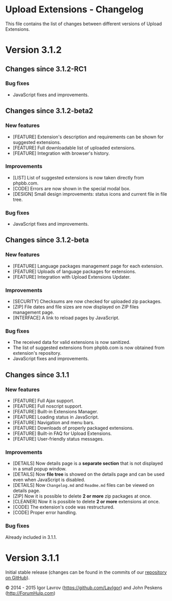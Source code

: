 Upload Extensions - Changelog
=============================
This file contains the list of changes between different versions of Upload Extensions.

# Version 3.1.2
## Changes since 3.1.2-RC1
### Bug fixes
* JavaScript fixes and improvements.

## Changes since 3.1.2-beta2
### New features
* [FEATURE] Extension's description and requirements can be shown for suggested extensions.
* [FEATURE] Full downloadable list of uploaded extensions.
* [FEATURE] Integration with browser's history.

### Improvements
* [LIST] List of suggested extensions is now taken directly from phpbb.com.
* [CODE] Errors are now shown in the special modal box.
* [DESIGN] Small design improvements: status icons and current file in file tree.

### Bug fixes
* JavaScript fixes and improvements.

## Changes since 3.1.2-beta
### New features
* [FEATURE] Language packages management page for each extension.
* [FEATURE] Uploads of language packages for extensions.
* [FEATURE] Integration with Upload Extensions Updater.

### Improvements
* [SECURITY] Checksums are now checked for uploaded zip packages.
* [ZIP] File dates and file sizes are now displayed on ZIP files management page.
* [INTERFACE] A link to reload pages by JavaScript.

### Bug fixes
* The received data for valid extensions is now sanitized.
* The list of suggested extensions from phpbb.com is now obtained from extension's repository.
* JavaScript fixes and improvements.

## Changes since 3.1.1
### New features
* [FEATURE] Full Ajax support.
* [FEATURE] Full noscript support.
* [FEATURE] Built-in Extensions Manager.
* [FEATURE] Loading status in JavaScript.
* [FEATURE] Navigation and menu bars.
* [FEATURE] Downloads of properly packaged extensions.
* [FEATURE] Built-in FAQ for Upload Extensions.
* [FEATURE] User-friendly status messages.

### Improvements
* [DETAILS] Now details page is a **separate section** that is not displayed in a small popup window.
* [DETAILS] Now **file tree** is showed on the details page and can be used even when JavaScript is disabled.
* [DETAILS] Now `Changelog.md` and `Readme.md` files can be viewed on details page.
* [ZIP] Now it is possible to delete **2 or more** zip packages at once.
* [CLEANER] Now it is possible to delete **2 or more** extensions at once.
* [CODE] The extension's code was restructured.
* [CODE] Proper error handling.

### Bug fixes
Already included in 3.1.1.

# Version 3.1.1

Initial stable release (changes can be found in the commits of our [repository on GitHub](https://github.com/BoardTools/upload)).

© 2014 - 2015 Igor Lavrov (https://github.com/LavIgor) and John Peskens (http://ForumHulp.com)
